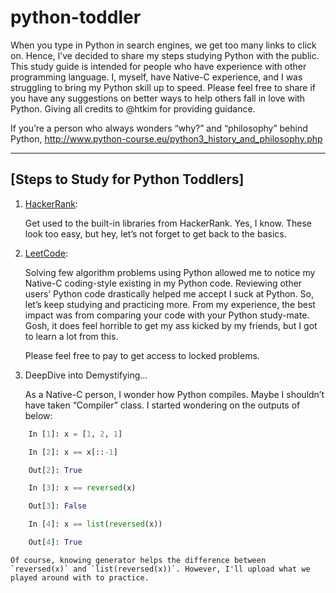 # python-toddler

When you type in Python in search engines, we get too many links to click on. Hence, I’ve decided to share my steps studying Python with the public. This study guide is intended for people who have experience with other programming language. I, myself, have Native-C experience, and I was struggling to bring my Python skill up to speed. Please feel free to share if you have any suggestions on better ways to help others fall in love with Python. Giving all credits to @htkim for providing guidance. 

If you’re a person who always wonders “why?” and “philosophy” behind Python, http://www.python-course.eu/python3_history_and_philosophy.php

---

## [Steps to Study for Python Toddlers] ##


1. [HackerRank](https://www.hackerrank.com/domains/python/py-introduction):

   Get used to the built-in libraries from HackerRank.
   Yes, I know. These look too easy, but hey, let’s not forget to get back to the basics.


2. [LeetCode](https://leetcode.com/problemset/algorithms/):

   Solving few algorithm problems using Python allowed me to notice my Native-C coding-style existing in my Python code. Reviewing other users’ Python code drastically helped me accept I suck at Python. So, let’s keep studying and practicing more.
   From my experience, the best impact was from comparing your code with your Python study-mate. Gosh, it does feel horrible to get my ass kicked by my friends, but I got to learn a lot from this.

   Please feel free to pay to get access to locked problems. 


3. DeepDive into Demystifying…

    As a Native-C person, I wonder how Python compiles. Maybe I shouldn’t have taken “Compiler” class. I started wondering on the outputs of below:

```python
    In [1]: x = [1, 2, 1]

    In [2]: x == x[::-1]

    Out[2]: True

    In [3]: x == reversed(x)

    Out[3]: False

    In [4]: x == list(reversed(x))

    Out[4]: True
```

    Of course, knowing generator helps the difference between `reversed(x)` and `list(reversed(x))`. However, I'll upload what we played around with to practice. 



